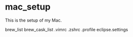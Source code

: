 # mac_setup

This is the setup of my Mac.

brew_list
brew_cask_list
.vimrc
.zshrc
.profile
eclipse.settings

